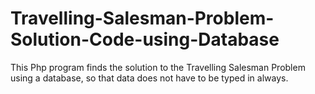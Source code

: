 # Travelling-Salesman-Problem-Solution-Code-using-Database
This Php program finds the solution to the Travelling Salesman Problem using a database, so that data does not have to be typed in always. 
